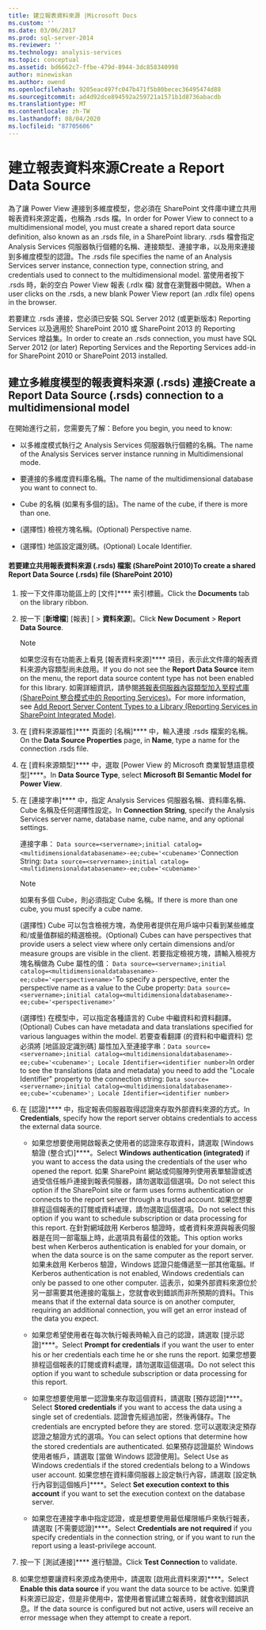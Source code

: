 ```yaml
---
title: 建立報表資料來源 |Microsoft Docs
ms.custom: ''
ms.date: 03/06/2017
ms.prod: sql-server-2014
ms.reviewer: ''
ms.technology: analysis-services
ms.topic: conceptual
ms.assetid: bd6662c7-ffbe-479d-8944-3dc858340998
author: minewiskan
ms.author: owend
ms.openlocfilehash: 9205eac497fc047b471f5b80becec36495474d88
ms.sourcegitcommit: ad4d92dce894592a259721a1571b1d8736abacdb
ms.translationtype: MT
ms.contentlocale: zh-TW
ms.lasthandoff: 08/04/2020
ms.locfileid: "87705606"
---
```

# <a name="create-a-report-data-source"></a><span data-ttu-id="672fd-102">建立報表資料來源</span><span class="sxs-lookup"><span data-stu-id="672fd-102">Create a Report Data Source</span></span>
  <span data-ttu-id="672fd-103">為了讓 Power View 連接到多維度模型，您必須在 SharePoint 文件庫中建立共用報表資料來源定義，也稱為 .rsds 檔。</span><span class="sxs-lookup"><span data-stu-id="672fd-103">In order for Power View to connect to a multidimensional model, you must create a shared report data source definition, also known as an .rsds file, in a SharePoint library.</span></span> <span data-ttu-id="672fd-104">.rsds 檔會指定 Analysis Services 伺服器執行個體的名稱、連接類型、連接字串，以及用來連接到多維度模型的認證。</span><span class="sxs-lookup"><span data-stu-id="672fd-104">The .rsds file specifies the name of an Analysis Services server instance, connection type, connection string, and credentials used to connect to the multidimensional model.</span></span> <span data-ttu-id="672fd-105">當使用者按下 .rsds 時，新的空白 Power View 報表 (.rdlx 檔) 就會在瀏覽器中開啟。</span><span class="sxs-lookup"><span data-stu-id="672fd-105">When a user clicks on the .rsds, a new blank Power View report (an .rdlx file) opens in the browser.</span></span>  
  
 <span data-ttu-id="672fd-106">若要建立 .rsds 連接，您必須已安裝 SQL Server 2012 (或更新版本) Reporting Services 以及適用於 SharePoint 2010 或 SharePoint 2013 的 Reporting Services 增益集。</span><span class="sxs-lookup"><span data-stu-id="672fd-106">In order to create an .rsds connection, you must have SQL Server 2012 (or later) Reporting Services and the Reporting Services add-in for SharePoint 2010 or SharePoint 2013 installed.</span></span>  
  
## <a name="create-a-report-data-source-rsds-connection-to-a-multidimensional-model"></a><span data-ttu-id="672fd-107">建立多維度模型的報表資料來源 (.rsds) 連接</span><span class="sxs-lookup"><span data-stu-id="672fd-107">Create a Report Data Source (.rsds) connection to a multidimensional model</span></span>  
 <span data-ttu-id="672fd-108">在開始進行之前，您需要先了解：</span><span class="sxs-lookup"><span data-stu-id="672fd-108">Before you begin, you need to know:</span></span>  
  
-   <span data-ttu-id="672fd-109">以多維度模式執行之 Analysis Services 伺服器執行個體的名稱。</span><span class="sxs-lookup"><span data-stu-id="672fd-109">The name of the Analysis Services server instance running in Multidimensional mode.</span></span>  
  
-   <span data-ttu-id="672fd-110">要連接的多維度資料庫名稱。</span><span class="sxs-lookup"><span data-stu-id="672fd-110">The name of the multidimensional database you want to connect to.</span></span>  
  
-   <span data-ttu-id="672fd-111">Cube 的名稱 (如果有多個的話)。</span><span class="sxs-lookup"><span data-stu-id="672fd-111">The name of the cube, if there is more than one.</span></span>  
  
-   <span data-ttu-id="672fd-112">(選擇性) 檢視方塊名稱。</span><span class="sxs-lookup"><span data-stu-id="672fd-112">(Optional) Perspective name.</span></span>  
  
-   <span data-ttu-id="672fd-113">(選擇性) 地區設定識別碼。</span><span class="sxs-lookup"><span data-stu-id="672fd-113">(Optional) Locale Identifier.</span></span>  
  
#### <a name="to-create-a-shared-report-data-source-rsds-file-sharepoint-2010"></a><span data-ttu-id="672fd-114">若要建立共用報表資料來源 (.rsds) 檔案 (SharePoint 2010)</span><span class="sxs-lookup"><span data-stu-id="672fd-114">To create a shared Report Data Source (.rsds) file (SharePoint 2010)</span></span>  
  
1.  <span data-ttu-id="672fd-115">按一下文件庫功能區上的 [文件]\*\*\*\* 索引標籤。</span><span class="sxs-lookup"><span data-stu-id="672fd-115">Click the **Documents** tab on the library ribbon.</span></span>  
  
2.  <span data-ttu-id="672fd-116">按一下 [**新增檔**] [報表] [  >  **資料來源**]。</span><span class="sxs-lookup"><span data-stu-id="672fd-116">Click **New Document** > **Report Data Source**.</span></span>  
  
    > [!NOTE]  
    >  <span data-ttu-id="672fd-117">如果您沒有在功能表上看見 [報表資料來源]\*\*\*\* 項目，表示此文件庫的報表資料來源內容類型尚未啟用。</span><span class="sxs-lookup"><span data-stu-id="672fd-117">If you do not see the **Report Data Source** item on the menu, the report data source content type has not been enabled for this library.</span></span> <span data-ttu-id="672fd-118">如需詳細資訊，請參閱[將報表伺服器內容類型加入至程式庫 &#40;SharePoint 整合模式中的 Reporting Services&#41;](../../reporting-services/add-reporting-services-content-types-to-a-sharepoint-library.md)。</span><span class="sxs-lookup"><span data-stu-id="672fd-118">For more information, see [Add Report Server Content Types to a Library &#40;Reporting Services in SharePoint Integrated Mode&#41;](../../reporting-services/add-reporting-services-content-types-to-a-sharepoint-library.md).</span></span>  
  
3.  <span data-ttu-id="672fd-119">在 [資料來源屬性]\*\*\*\* 頁面的 [名稱]\*\*\*\* 中，輸入連接 .rsds 檔案的名稱。</span><span class="sxs-lookup"><span data-stu-id="672fd-119">On the **Data Source Properties** page, in **Name**, type a name for the connection .rsds file.</span></span>  
  
4.  <span data-ttu-id="672fd-120">在 [資料來源類型]\*\*\*\* 中，選取 [Power View 的 Microsoft 商業智慧語意模型]\*\*\*\*。</span><span class="sxs-lookup"><span data-stu-id="672fd-120">In **Data Source Type**, select **Microsoft BI Semantic Model for Power View**.</span></span>  
  
5.  <span data-ttu-id="672fd-121">在 [連接字串]\*\*\*\* 中，指定 Analysis Services 伺服器名稱、資料庫名稱、Cube 名稱及任何選擇性設定。</span><span class="sxs-lookup"><span data-stu-id="672fd-121">In **Connection String**, specify the Analysis Services server name, database name, cube name, and any optional settings.</span></span>  
  
     <span data-ttu-id="672fd-122">連接字串： `Data source=<servername>;initial catalog=<multidimensionaldatabasename>-ee;cube='<cubename>'`</span><span class="sxs-lookup"><span data-stu-id="672fd-122">Connection String: `Data source=<servername>;initial catalog=<multidimensionaldatabasename>-ee;cube='<cubename>'`</span></span>  
  
    > [!NOTE]  
    >  <span data-ttu-id="672fd-123">如果有多個 Cube，則必須指定 Cube 名稱。</span><span class="sxs-lookup"><span data-stu-id="672fd-123">If there is more than one cube, you must specify a cube name.</span></span>  
  
     <span data-ttu-id="672fd-124">(選擇性) Cube 可以包含檢視方塊，為使用者提供在用戶端中只看到某些維度和/或量值群組的精選檢視。</span><span class="sxs-lookup"><span data-stu-id="672fd-124">(Optional) Cubes can have perspectives that provide users a select view where only certain dimensions and/or measure groups are visible in the client.</span></span> <span data-ttu-id="672fd-125">若要指定檢視方塊，請輸入檢視方塊名稱做為 Cube 屬性的值： `Data source=<servername>;initial catalog=<multidimensionaldatabasename>-ee;cube='<perspectivename>'`</span><span class="sxs-lookup"><span data-stu-id="672fd-125">To specify a perspective, enter the perspective name as a value to the Cube property: `Data source=<servername>;initial catalog=<multidimensionaldatabasename>-ee;cube='<perspectivename>'`</span></span>  
  
     <span data-ttu-id="672fd-126">(選擇性) 在模型中，可以指定各種語言的 Cube 中繼資料和資料翻譯。</span><span class="sxs-lookup"><span data-stu-id="672fd-126">(Optional) Cubes can have metadata and data translations specified for various languages within the model.</span></span> <span data-ttu-id="672fd-127">若要查看翻譯 (的資料和中繼資料) 您必須將 [地區設定識別碼] 屬性加入至連接字串：`Data source=<servername>;initial catalog=<multidimensionaldatabasename>-ee;cube='<cubename>'; Locale Identifier=<identifier number>`</span><span class="sxs-lookup"><span data-stu-id="672fd-127">In order to see the translations (data and metadata) you need to add the "Locale Identifier" property to the connection string: `Data source=<servername>;initial catalog=<multidimensionaldatabasename>-ee;cube='<cubename>'; Locale Identifier=<identifier number>`</span></span>  
  
6.  <span data-ttu-id="672fd-128">在 [認證]\*\*\*\* 中，指定報表伺服器取得認證來存取外部資料來源的方式。</span><span class="sxs-lookup"><span data-stu-id="672fd-128">In **Credentials**, specify how the report server obtains credentials to access the external data source.</span></span>  
  
    -   <span data-ttu-id="672fd-129">如果您想要使用開啟報表之使用者的認證來存取資料，請選取 [Windows 驗證 (整合式)]\*\*\*\*。</span><span class="sxs-lookup"><span data-stu-id="672fd-129">Select **Windows authentication (integrated)** if you want to access the data using the credentials of the user who opened the report.</span></span> <span data-ttu-id="672fd-130">如果 SharePoint 網站或伺服陣列使用表單驗證或透過受信任帳戶連接到報表伺服器，請勿選取這個選項。</span><span class="sxs-lookup"><span data-stu-id="672fd-130">Do not select this option if the SharePoint site or farm uses forms authentication or connects to the report server through a trusted account.</span></span> <span data-ttu-id="672fd-131">如果您想要排程這個報表的訂閱或資料處理，請勿選取這個選項。</span><span class="sxs-lookup"><span data-stu-id="672fd-131">Do not select this option if you want to schedule subscription or data processing for this report.</span></span> <span data-ttu-id="672fd-132">在針對網域啟用 Kerberos 驗證時，或者資料來源與報表伺服器是在同一部電腦上時，此選項具有最佳的效能。</span><span class="sxs-lookup"><span data-stu-id="672fd-132">This option works best when Kerberos authentication is enabled for your domain, or when the data source is on the same computer as the report server.</span></span> <span data-ttu-id="672fd-133">如果未啟用 Kerberos 驗證，Windows 認證只能傳遞至一部其他電腦。</span><span class="sxs-lookup"><span data-stu-id="672fd-133">If Kerberos authentication is not enabled, Windows credentials can only be passed to one other computer.</span></span> <span data-ttu-id="672fd-134">這表示，如果外部資料來源位於另一部需要其他連接的電腦上，您就會收到錯誤而非所預期的資料。</span><span class="sxs-lookup"><span data-stu-id="672fd-134">This means that if the external data source is on another computer, requiring an additional connection, you will get an error instead of the data you expect.</span></span>  
  
    -   <span data-ttu-id="672fd-135">如果您希望使用者在每次執行報表時輸入自己的認證，請選取 [提示認證]\*\*\*\*。</span><span class="sxs-lookup"><span data-stu-id="672fd-135">Select **Prompt for credentials** if you want the user to enter his or her credentials each time he or she runs the report.</span></span> <span data-ttu-id="672fd-136">如果您想要排程這個報表的訂閱或資料處理，請勿選取這個選項。</span><span class="sxs-lookup"><span data-stu-id="672fd-136">Do not select this option if you want to schedule subscription or data processing for this report.</span></span>  
  
    -   <span data-ttu-id="672fd-137">如果您想要使用單一認證集來存取這個資料，請選取 [預存認證]\*\*\*\*。</span><span class="sxs-lookup"><span data-stu-id="672fd-137">Select **Stored credentials** if you want to access the data using a single set of credentials.</span></span> <span data-ttu-id="672fd-138">認證會先經過加密，然後再儲存。</span><span class="sxs-lookup"><span data-stu-id="672fd-138">The credentials are encrypted before they are stored.</span></span> <span data-ttu-id="672fd-139">您可以選取決定預存認證之驗證方式的選項。</span><span class="sxs-lookup"><span data-stu-id="672fd-139">You can select options that determine how the stored credentials are authenticated.</span></span> <span data-ttu-id="672fd-140">如果預存認證屬於 Windows 使用者帳戶，請選取 [當做 Windows 認證使用]。</span><span class="sxs-lookup"><span data-stu-id="672fd-140">Select Use as Windows credentials if the stored credentials belong to a Windows user account.</span></span> <span data-ttu-id="672fd-141">如果您想在資料庫伺服器上設定執行內容，請選取 [設定執行內容到這個帳戶]\*\*\*\*。</span><span class="sxs-lookup"><span data-stu-id="672fd-141">Select **Set execution context to this account** if you want to set the execution context on the database server.</span></span>  
  
    -   <span data-ttu-id="672fd-142">如果您在連接字串中指定認證，或是想要使用最低權限帳戶來執行報表，請選取 [不需要認證]\*\*\*\*。</span><span class="sxs-lookup"><span data-stu-id="672fd-142">Select **Credentials are not required** if you specify credentials in the connection string, or if you want to run the report using a least-privilege account.</span></span>  
  
7.  <span data-ttu-id="672fd-143">按一下 [測試連接]\*\*\*\* 進行驗證。</span><span class="sxs-lookup"><span data-stu-id="672fd-143">Click **Test Connection** to validate.</span></span>  
  
8.  <span data-ttu-id="672fd-144">如果您想要讓資料來源成為使用中，請選取 [啟用此資料來源]\*\*\*\*。</span><span class="sxs-lookup"><span data-stu-id="672fd-144">Select **Enable this data source** if you want the data source to be active.</span></span> <span data-ttu-id="672fd-145">如果資料來源已設定，但是非使用中，當使用者嘗試建立報表時，就會收到錯誤訊息。</span><span class="sxs-lookup"><span data-stu-id="672fd-145">If the data source is configured but not active, users will receive an error message when they attempt to create a report.</span></span>  
  
  
